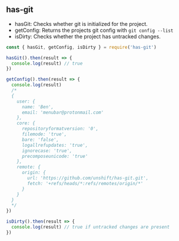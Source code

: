 ## has-git

- hasGit: Checks whether git is initialized for the project.
- getConfig: Returns the projects git config with `git config --list`
- isDirty: Checks whether the project has untracked changes.

```js
const { hasGit, getConfig, isDirty } = require('has-git')

hasGit().then(result => {
  console.log(result) // true
})

getConfig().then(result => {
  console.log(result) 
  /*
  {
    user: { 
      name: 'Ben', 
      email: 'menubar@protonmail.com' 
    },
    core: { 
      repositoryformatversion: '0',
      filemode: 'true',
      bare: 'false',
      logallrefupdates: 'true',
      ignorecase: 'true',
      precomposeunicode: 'true' 
    },
    remote: { 
      origin: { 
        url: 'https://github.com/unshift/has-git.git',
        fetch: '+refs/heads/*:refs/remotes/origin/*' 
      } 
    } 
  }
  */
})

isDirty().then(result => {
  console.log(result) // true if untracked changes are present
})

```

